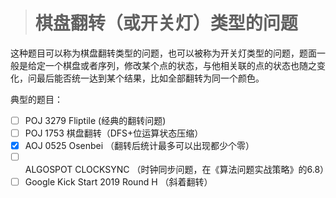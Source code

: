 > # 棋盘翻转（或开关灯）类型的问题

这种题目可以称为棋盘翻转类型的问题，也可以被称为开关灯类型的问题，题面一般是给定一个棋盘或者序列，修改某个点的状态，与他相关联的点的状态也随之变化，问最后能否统一达到某个结果，比如全部翻转为同一个颜色。

典型的题目：

- [ ] POJ 3279 Fliptile (经典的翻转问题)
- [ ] POJ 1753 棋盘翻转（DFS+位运算状态压缩）
- [x] AOJ 0525 Osenbei （翻转后统计最多可以出现都少个零）
- [ ] ALGOSPOT CLOCKSYNC （时钟同步问题，在《算法问题实战策略》的6.8）
- [ ] Google Kick Start 2019 Round H （斜着翻转）